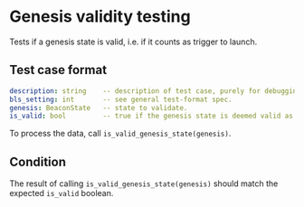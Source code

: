 # Genesis validity testing

Tests if a genesis state is valid, i.e. if it counts as trigger to launch.

## Test case format

```yaml
description: string    -- description of test case, purely for debugging purposes
bls_setting: int       -- see general test-format spec.
genesis: BeaconState   -- state to validate.
is_valid: bool         -- true if the genesis state is deemed valid as to launch with, false otherwise.
```

To process the data, call `is_valid_genesis_state(genesis)`.


## Condition

The result of calling `is_valid_genesis_state(genesis)` should match the expected `is_valid` boolean.
